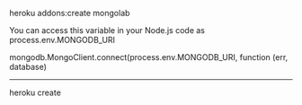 heroku addons:create mongolab

You can access this variable in your Node.js code as process.env.MONGODB\_URI

mongodb.MongoClient.connect\(process.env.MONGODB\_URI, function \(err, database\)

---

heroku create

